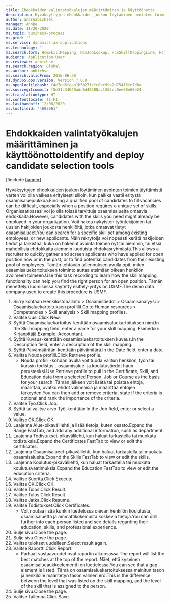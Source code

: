 ```yaml
---
title: Ehdokkaiden valintatyökalujen määrittäminen ja käyttöönotto
description: Hyväksyttyjen ehdokkaiden joukon löytäminen avointen toimien täyttämistä varten voi olla vaikeaa erityisesti silloin, kun paikka vaatii eritystä osaamisaluejoukkoa.
author: andreabichsel
manager: AnnBe
ms.date: 11/20/2020
ms.topic: business-process
ms.prod: ''
ms.service: dynamics-ax-applications
ms.technology: ''
ms.search.form: HcmSkillMapping, HcmJobLookup, HcmSkillMappingLine, HcmPersonCertificate, CCHTMLPrintPreview
audience: Application User
ms.reviewer: anbichse
ms.search.region: Global
ms.author: anbichse
ms.search.validFrom: 2016-06-30
ms.dyn365.ops.version: Version 7.0.0
ms.openlocfilehash: f4e7ed6feaa1b5b27fcfc0ec99a2d75415fe7d6a
ms.sourcegitcommit: f5e31c34640add6d40308ac1365cc0ee60e60e24
ms.translationtype: HT
ms.contentlocale: fi-FI
ms.lasthandoff: 12/08/2020
ms.locfileid: "4693061"
---
```

# <a name="identify-and-deploy-candidate-selection-tools"></a><span data-ttu-id="1c2f1-103">Ehdokkaiden valintatyökalujen määrittäminen ja käyttöönotto</span><span class="sxs-lookup"><span data-stu-id="1c2f1-103">Identify and deploy candidate selection tools</span></span>

[!include [banner](../../includes/banner.md)]

<span data-ttu-id="1c2f1-104">Hyväksyttyjen ehdokkaiden joukon löytäminen avointen toimien täyttämistä varten voi olla vaikeaa erityisesti silloin, kun paikka vaatii eritystä osaamisaluejoukkoa.</span><span class="sxs-lookup"><span data-stu-id="1c2f1-104">Finding a qualified pool of candidates to fill vacancies can be difficult, especially when a position requires a unique set of skills.</span></span>  <span data-ttu-id="1c2f1-105">Organisaatiossasi voi jo olla töissä tarvittuja osaamisalueita omaavia ehdokkaita.</span><span class="sxs-lookup"><span data-stu-id="1c2f1-105">However, candidates with the skills you need might already be employed in your organization.</span></span> <span data-ttu-id="1c2f1-106">Voit hakea nykyisten työntekijöiden tai uusien hakijoiden joukosta henkilöitä, jotka omaavat tietyt osaamisalueet.</span><span class="sxs-lookup"><span data-stu-id="1c2f1-106">You can search for a specific skill set among existing employees, or new applicants.</span></span> <span data-ttu-id="1c2f1-107">Näin rekrytoija voi nopeasti kerätä hakijoiden tiedot ja tarkistaa, kuka on hakenut avointa toimea nyt tai aiemmin, tai etsiä mahdollisia ehdokkaita aiemmin luoduista ehdokasryhmästä.</span><span class="sxs-lookup"><span data-stu-id="1c2f1-107">This allows a recruiter to quickly gather and screen applicants who have applied for open position now or in the past, or to find potential candidates from their existing pool of employees.</span></span> <span data-ttu-id="1c2f1-108">Tämän tehtävän tallennuksen avulla opit, miten osaamisaluekartoituksen toiminto auttaa etsimään oikean henkilön avoimeen toimeen.</span><span class="sxs-lookup"><span data-stu-id="1c2f1-108">Use this task recording to learn how the skill mapping functionality can help you find the right person for an open position.</span></span> <span data-ttu-id="1c2f1-109">Tämän menettelyn luomisessa käytetty esittely-yritys on USMF.</span><span class="sxs-lookup"><span data-stu-id="1c2f1-109">The demo data company used to create this procedure is USMF.</span></span>

1. <span data-ttu-id="1c2f1-110">Siirry kohtaan Henkilöstöhallinto > Osaamistiedot > Osaamisanalyysi > Osaamisaluekartoituksen profiilit.</span><span class="sxs-lookup"><span data-stu-id="1c2f1-110">Go to Human resources > Competencies > Skill analysis > Skill mapping profiles.</span></span>
2. <span data-ttu-id="1c2f1-111">Valitse Uusi.</span><span class="sxs-lookup"><span data-stu-id="1c2f1-111">Click New.</span></span>
3. <span data-ttu-id="1c2f1-112">Syötä Osaamisaluekartoitus-kenttään osaamisaluekartoituksen nimi.</span><span class="sxs-lookup"><span data-stu-id="1c2f1-112">In the Skill mapping field, enter a name for your skill mapping.</span></span>  <span data-ttu-id="1c2f1-113">Esimerkki: Kirjanpitäjä.</span><span class="sxs-lookup"><span data-stu-id="1c2f1-113">Example: Accountant.</span></span>
4. <span data-ttu-id="1c2f1-114">Syötä Kuvaus-kenttään osaamisaluekartoituksen kuvaus.</span><span class="sxs-lookup"><span data-stu-id="1c2f1-114">In the Description field, enter a description of the skill mapping..</span></span>
5. <span data-ttu-id="1c2f1-115">Syötä Päivämäärään-kenttään päivämäärä.</span><span class="sxs-lookup"><span data-stu-id="1c2f1-115">In the Date field, enter a date.</span></span>
6. <span data-ttu-id="1c2f1-116">Valitse Nouda profiili.</span><span class="sxs-lookup"><span data-stu-id="1c2f1-116">Click Retrieve profile.</span></span>
    * <span data-ttu-id="1c2f1-117">Nouda profiili -kohdan avulla voit tuoda valitun henkilön, työn tai kurssin todistus-, osaamisalue- ja koulutustiedot haun perusteeksi.</span><span class="sxs-lookup"><span data-stu-id="1c2f1-117">Use Retrieve profile to pull in the Certificate, Skill, and Education data from a selected Person, Job or Course as the basis for your search.</span></span>   <span data-ttu-id="1c2f1-118">Tämän jälkeen voit lisätä tai poistaa ehtoja, määrittää, ovatko ehdot valinnaisia ja määrittää ehtojen tärkeyden.</span><span class="sxs-lookup"><span data-stu-id="1c2f1-118">You can then add or remove criteria, state if the criteria is optional and rank the importance of the criteria.</span></span>  
7. <span data-ttu-id="1c2f1-119">Valitse Työ.</span><span class="sxs-lookup"><span data-stu-id="1c2f1-119">Click Job.</span></span>
8. <span data-ttu-id="1c2f1-120">Syötä tai valitse arvo Työ-kenttään.</span><span class="sxs-lookup"><span data-stu-id="1c2f1-120">In the Job field, enter or select a value.</span></span>
9. <span data-ttu-id="1c2f1-121">Valitse OK.</span><span class="sxs-lookup"><span data-stu-id="1c2f1-121">Click OK.</span></span>
10. <span data-ttu-id="1c2f1-122">Laajenna Alue-pikavälilehti ja lisää tietoja, kuten osasto.</span><span class="sxs-lookup"><span data-stu-id="1c2f1-122">Expand the Range FastTab, and add any additional information, such as department.</span></span>
11. <span data-ttu-id="1c2f1-123">Laajenna Todistukset-pikavälilehti, kun haluat tarkastella tai muokata todistuksia.</span><span class="sxs-lookup"><span data-stu-id="1c2f1-123">Expand the Certificates FastTab to view or edit the certificates.</span></span>
12. <span data-ttu-id="1c2f1-124">Laajenna Osaamisalueet-pikavälilehti, kun haluat tarkastella tai muokata osaamisalueita.</span><span class="sxs-lookup"><span data-stu-id="1c2f1-124">Expand the Skills FastTab to view or edit the skills.</span></span>
13. <span data-ttu-id="1c2f1-125">Laajenna Koulutus-pikavälilehti, kun haluat tarkastella tai muokata koulutusvaatimuksia.</span><span class="sxs-lookup"><span data-stu-id="1c2f1-125">Expand the Education FastTab to view or edit the education criteria.</span></span>
14. <span data-ttu-id="1c2f1-126">Valitse Suorita.</span><span class="sxs-lookup"><span data-stu-id="1c2f1-126">Click Execute.</span></span>
15. <span data-ttu-id="1c2f1-127">Valitse OK.</span><span class="sxs-lookup"><span data-stu-id="1c2f1-127">Click OK.</span></span>
16. <span data-ttu-id="1c2f1-128">Valitse Tulos.</span><span class="sxs-lookup"><span data-stu-id="1c2f1-128">Click Result.</span></span>
17. <span data-ttu-id="1c2f1-129">Valitse Tulos.</span><span class="sxs-lookup"><span data-stu-id="1c2f1-129">Click Result.</span></span>
18. <span data-ttu-id="1c2f1-130">Valitse Jatka.</span><span class="sxs-lookup"><span data-stu-id="1c2f1-130">Click Resume.</span></span>
19. <span data-ttu-id="1c2f1-131">Valitse Todistukset.</span><span class="sxs-lookup"><span data-stu-id="1c2f1-131">Click Certificates.</span></span>
    * <span data-ttu-id="1c2f1-132">Voit noutaa lisää kunkin luettelossa olevan henkilön koulutusta, osaamisaluetta ja ammattikokemusta koskevia tietoja.</span><span class="sxs-lookup"><span data-stu-id="1c2f1-132">You can drill further into each person listed and see details regarding their education, skills, and professional experience.</span></span>  
20. <span data-ttu-id="1c2f1-133">Sulje sivu.</span><span class="sxs-lookup"><span data-stu-id="1c2f1-133">Close the page.</span></span>
21. <span data-ttu-id="1c2f1-134">Sulje sivu.</span><span class="sxs-lookup"><span data-stu-id="1c2f1-134">Close the page.</span></span>
22. <span data-ttu-id="1c2f1-135">Valitse tulokset uudelleen.</span><span class="sxs-lookup"><span data-stu-id="1c2f1-135">Select result again.</span></span>
23. <span data-ttu-id="1c2f1-136">Valitse Raportti.</span><span class="sxs-lookup"><span data-stu-id="1c2f1-136">Click Report.</span></span>
    * <span data-ttu-id="1c2f1-137">Parhaat vastaavuudet ovat raportin alkuosassa.</span><span class="sxs-lookup"><span data-stu-id="1c2f1-137">The report will list the best matches at the top of the report.</span></span>  <span data-ttu-id="1c2f1-138">Näet, että kyseinen osaamisalueaukkoelementti on luettelossa.</span><span class="sxs-lookup"><span data-stu-id="1c2f1-138">You can see that a gap element is listed.</span></span>  <span data-ttu-id="1c2f1-139">Tämä on osaamisaluekartoituksessa mainitun tason ja henkilölle määritetyn tason välinen ero.</span><span class="sxs-lookup"><span data-stu-id="1c2f1-139">This is the difference between the level that was listed on the skill mapping, and the level of the skill that is assigned to the person.</span></span>  
24. <span data-ttu-id="1c2f1-140">Sulje sivu.</span><span class="sxs-lookup"><span data-stu-id="1c2f1-140">Close the page.</span></span>
25. <span data-ttu-id="1c2f1-141">Valitse Tallenna.</span><span class="sxs-lookup"><span data-stu-id="1c2f1-141">Click Save.</span></span>

